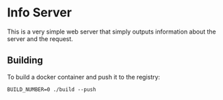 Info Server
===========

This is a very simple web server that simply outputs information about the server and the request.

Building
--------

To build a docker container and push it to the registry:

```
BUILD_NUMBER=0 ./build --push
```
